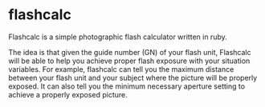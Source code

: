 flashcalc
=========

Flashcalc is a simple photographic flash calculator written in ruby.

The idea is that given the guide number (GN) of your flash unit, Flashcalc will be able to help you achieve proper flash exposure with your situation variables. For example, flashcalc can tell you the maximum distance between your flash unit and your subject where the picture will be properly exposed. It can also tell you the minimum necessary aperture setting to achieve a properly exposed picture. 
